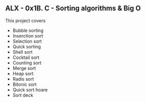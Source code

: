 ## ALX - 0x1B. C - Sorting algorithms & Big O

This project covers
- Bubble sorting
- Inserction sort
- Selection sort
- Quick sorting
- Shell sort
- Cocktail sort
- Counting sort
- Merge sort
- Heap sort
- Radis sort
- Bitonic sort
- Quick sort hoare
- Sort deck
